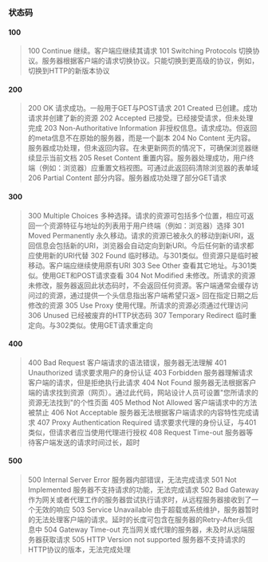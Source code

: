 ### 状态码

#### 100
> 100	Continue	继续。客户端应继续其请求
> 101	Switching Protocols	切换协议。服务器根据客户端的请求切换协议。只能切换到更高级的协议，例如，切换到HTTP的新版本协议
#### 200
> 200	OK	请求成功。一般用于GET与POST请求
> 201	Created	已创建。成功请求并创建了新的资源
> 202	Accepted	已接受。已经接受请求，但未处理完成
> 203	Non-Authoritative Information	非授权信息。请求成功。但返回的meta信息不在原始的服务器，而是一个副本
> 204	No Content	无内容。服务器成功处理，但未返回内容。在未更新网页的情况下，可确保浏览器继续显示当前文档
> 205	Reset Content	重置内容。服务器处理成功，用户终端（例如：浏览器）应重置文档视图。可通过此返回码清除浏览器的表单域
> 206	Partial Content	部分内容。服务器成功处理了部分GET请求
#### 300
> 300	Multiple Choices	多种选择。请求的资源可包括多个位置，相应可返回一个资源特征与地址的列表用于用户终端（例如：浏览器）选择
> 301	Moved Permanently	永久移动。请求的资源已被永久的移动到新URI，返回信息会包括新的URI，浏览器会自动定向到新URI。今后任何新的请求都应使用新的URI代替
> 302	Found	临时移动。与301类似。但资源只是临时被移动。客户端应继续使用原有URI
> 303	See Other	查看其它地址。与301类似。使用GET和POST请求查看
> 304	Not Modified	未修改。所请求的资源未修改，服务器返回此状态码时，不会返回任何资源。客户端通常会缓存访问过的资源，通过提供一个头信息指出客户端希望只返> 回在指定日期之后修改的资源
> 305	Use Proxy	使用代理。所请求的资源必须通过代理访问
> 306	Unused	已经被废弃的HTTP状态码
> 307	Temporary Redirect	临时重定向。与302类似。使用GET请求重定向
#### 400
> 400	Bad Request	    客户端请求的语法错误，服务器无法理解
> 401	Unauthorized	请求要求用户的身份认证
> 403   Forbidden	    服务器理解请求客户端的请求，但是拒绝执行此请求
> 404	Not Found	    服务器无法根据客户端的请求找到资源（网页）。通过此代码，网站设计人员可设置"您所请求的资源无法找到"的个性页面
> 405	Method Not Allowed	客户端请求中的方法被禁止
> 406	Not Acceptable	服务器无法根据客户端请求的内容特性完成请求
> 407	Proxy Authentication Required	请求要求代理的身份认证，与401类似，但请求者应当使用代理进行授权
> 408	Request Time-out	服务器等待客户端发送的请求时间过长，超时
#### 500
> 500	Internal Server Error	服务器内部错误，无法完成请求
> 501	Not Implemented	服务器不支持请求的功能，无法完成请求
> 502	Bad Gateway	作为网关或者代理工作的服务器尝试执行请求时，从远程服务器接收到了一个无效的响应
> 503	Service Unavailable	由于超载或系统维护，服务器暂时的无法处理客户端的请求。延时的长度可包含在服务器的Retry-After头信息中
> 504	Gateway Time-out	充当网关或代理的服务器，未及时从远端服务器获取请求
> 505	HTTP Version not supported	服务器不支持请求的HTTP协议的版本，无法完成处理